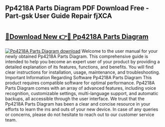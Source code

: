 ## Pp4218A Parts Diagram PDF Download Free - Part-gsk User Guide Repair fjXCA

# <h2><a href="http://dfsby49.blite.top/?on=Pp4218A+Parts+Diagram">🔗Download New 👉🔴 Pp4218A Parts Diagram</a></h2>

[![Pp4218A Parts Diagram download](https://i.imgur.com/lujVjoI.png)](http://dfsby49.blite.top/?on=Pp4218A+Parts+Diagram)
Welcome to the user manual for your newly obtained Pp4218A Parts Diagram. This comprehensive guide is intended to help you become an expert user of your product by providing a detailed explanation of its features, functions, and benefits. You will find clear instructions for installation, usage, maintenance, and troubleshooting. Important Information Regarding Software Pp4218A Parts Diagram This product requires compatible software for optimal performance. Pp4218A Parts Diagram comes with an array of advanced features, including voice recognition, customizable settings, multi-language support, and automatic backups, all accessible through the user interface. We trust that the Pp4218A Parts Diagram has been a clear and concise resource in your efforts to learn the ins and outs of your new device. In case of any queries or concerns, please do not hesitate to reach out to our customer service team.
